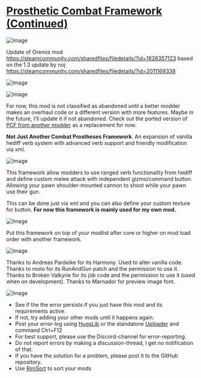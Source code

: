 # [Prosthetic Combat Framework (Continued)]()

![Image](https://i.imgur.com/buuPQel.png)

Update of Orenos mod https://steamcommunity.com/sharedfiles/filedetails/?id=1826357123
based on the 1.3 update by noj https://steamcommunity.com/sharedfiles/filedetails/?id=2011169338

![Image](https://i.imgur.com/pufA0kM.png)
	
![Image](https://i.imgur.com/Z4GOv8H.png)

For now, this mod is not classified as abandoned until a better modder makes an overhaul code or a different version with more features. Maybe in the future, I'll update it if not abandoned. Check out the ported version of [PCF from another modder](steamcommunity.com/sharedfiles/filedetails/?id=2011169338) as a replacement for now.

**Not Just Another Combat Prostheses Framework**. An expansion of vanilla hediff verb system with advanced verb support and friendly modification via xml.

![Image](https://i.ibb.co/Fb0cCYZ/Details.png)

This framework allow modders to use ranged verb functionality from hediff and define custom melee attack with independent gizmo/command button. Allowing your pawn shoulder-mounted cannon to shoot while your pawn use their gun.

This can be done just via xml and you can also define your custom texture for button. **For now this framework is mainly used for my own mod.**

![Image](https://i.ibb.co/bB6RGn8/Load-Order.png)

Put this framework on top of your modlist after core or higher on mod load order with another framework.

![Image](https://i.ibb.co/Khjxc7y/Credits.png)

Thanks to Andreas Pardeike for its Harmony. Used to alter vanilla code.
Thanks to roolo for its RunAndGun patch and the permission to use it.
Thanks to Broken Valkyrie for its job code and the permission to use it (used when on development).
Thanks to Marnador for preview image font.

![Image](https://i.imgur.com/PwoNOj4.png)



-  See if the the error persists if you just have this mod and its requirements active.
-  If not, try adding your other mods until it happens again.
-  Post your error-log using [HugsLib](https://steamcommunity.com/workshop/filedetails/?id=818773962) or the standalone [Uploader](https://steamcommunity.com/sharedfiles/filedetails/?id=2873415404) and command Ctrl+F12
-  For best support, please use the Discord-channel for error-reporting.
-  Do not report errors by making a discussion-thread, I get no notification of that.
-  If you have the solution for a problem, please post it to the GitHub repository.
-  Use [RimSort](https://github.com/RimSort/RimSort/releases/latest) to sort your mods


